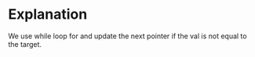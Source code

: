 # Explanation

We use while loop for and update the next pointer if the val is not equal to the target.



